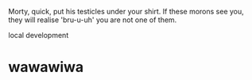 Morty, quick, put his testicles under your shirt. If these morons see you, they will realise 'bru-u-uh' you are not one of them.

local development

# wawawiwa